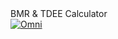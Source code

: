 <div class="omni-calculator" data-calculator="health/bmr" data-width="300" data-config='{}' data-currency="EUR" data-show-row-controls="false" data-version="3" data-t="1711118328407">
<div class="omni-calculator-header">BMR & TDEE Calculator </div>
<div class="omni-calculator-footer">
<a href="https://www.omnicalculator.com/health/bmr" target="_blank"><img alt="Omni" class="omni-calculator-logo" src="https://cdn.omnicalculator.com/embed/omni-calculator.svg" /></a>
</div>
</div>
<script async src="https://cdn.omnicalculator.com/sdk.js"></script>
